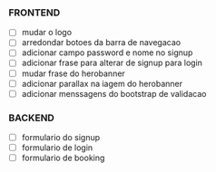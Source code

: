 ### FRONTEND
- [ ] mudar o logo
- [ ] arredondar botoes da barra de navegacao
- [ ] adicionar campo password e nome no signup
- [ ] adicionar frase para alterar de signup para login
- [ ] mudar frase do herobanner
- [ ] adicionar parallax na iagem do herobanner
- [ ] adicionar menssagens do bootstrap de validacao 

### BACKEND
- [ ] formulario do signup
- [ ] formulario de login
- [ ] formulario de booking